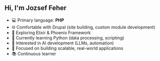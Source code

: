 ## Hi, I'm Jozsef Feher

- 💻 Primary language: **PHP**
- 🌐 Comfortable with Drupal (site building, custom module development)
- 🚀 Exploring Elixir & Phoenix Framework
- 🐍 Currently learning Python (data processing, scripting)
- 🤖 Interested in AI development (LLMs, automation)
- 🔧 Focused on building scalable, real-world applications
- 📚 Continuous learner
  
<!--
**Jozsef-Feher/Jozsef-Feher** is a ✨ _special_ ✨ repository because its `README.md` (this file) appears on your GitHub profile.

Here are some ideas to get you started:

- 🔭 I’m currently working on ...
- 🌱 I’m currently learning ...
- 👯 I’m looking to collaborate on ...
- 🤔 I’m looking for help with ...
- 💬 Ask me about ...
- 📫 How to reach me: ...
- 😄 Pronouns: ...
- ⚡ Fun fact: ...
-->
